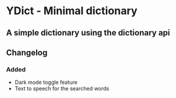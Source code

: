 # YDict - Minimal dictionary
## A simple dictionary using the dictionary api

## Changelog
### Added
- Dark mode toggle feature
- Text to speech for the searched words